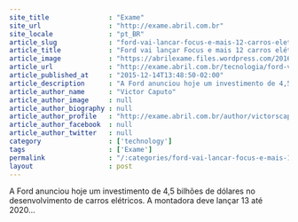 ```yaml
---
site_title               : "Exame"
site_url                 : "http://exame.abril.com.br"
site_locale              : "pt_BR"
article_slug             : "ford-vai-lancar-focus-e-mais-12-carros-eletricos-ate-2020"
article_title            : "Ford vai lançar Focus e mais 12 carros elétricos até 2020"
article_image            : "https://abrilexame.files.wordpress.com/2016/09/size_960_16_9_focus-eletric.jpg?quality=70&strip=all&w=960"
article_url              : "http://exame.abril.com.br/tecnologia/ford-vai-lancar-focus-e-mais-12-carros-eletricos-ate-2020/"
article_published_at     : "2015-12-14T13:48:50-02:00"
article_description      : "A Ford anunciou hoje um investimento de 4,5 bilhões de dólares no desenvolvimento de carros elétricos. A montadora deve lançar 13 até 2020..."
article_author_name      : "Victor Caputo"
article_author_image     : null
article_author_biography : null
article_author_profile   : "http://exame.abril.com.br/author/victorscaputo/"
article_author_facebook  : null
article_author_twitter   : null
category                 : ['technology']
tags                     : ['Exame']
permalink                : "/:categories/ford-vai-lancar-focus-e-mais-12-carros-eletricos-ate-2020/"
layout                   : post
---
```


A Ford anunciou hoje um investimento de 4,5 bilhões de dólares no desenvolvimento de carros elétricos. A montadora deve lançar 13 até 2020...
